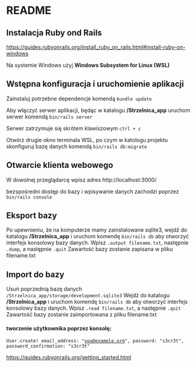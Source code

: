 # README

## Instalacja Ruby ond Rails
https://guides.rubyonrails.org/install_ruby_on_rails.html#install-ruby-on-windows

Na systemie Windows użyj **Windows Subsystem for Linux (WSL)**

## Wstępna konfiguracja i uruchomienie aplikacji
Zainstaluj potrzebne dependencje komendą `bundle update`

Aby włączyć serwer aplikacji, będąc w katalogu **/Strzelnica_app** uruchom serwer komendą `bin/rails server`

Serwer zatrzymuje się skrótem klawiszowym `ctrl + c`

Otwórz drugie okno terminala WSL, po czym w katologu projektu skonfiguruj bazę danych komendą `bin/rails db:migrate`

## Otwarcie klienta webowego
W dowolnej przeglądarcę wpisz adres http://localhost:3000/

bezspośredni dostęp do bazy i wpisywanie danych zachodzi poprzez `bin/rails console`

## Eksport bazy
Po upewnieniu, że na komputerze mamy zainstalowane sqlite3, wejdź do katalogu **/Strzelnica_app** i uruchom komendę `bin/rails db` aby otworzyć interfejs konsolowy bazy danych.
Wpisz `.output filename.txt`, następnie `.dump`, a następnie `.quit`
Zawartość bazy zostanie zapisana w pliku filename.txt

## Import do bazy
Usuń poprzednią bazę danych `/Strzelnica_app/storage/development.sqlite3`
Wejdź do katalogu **/Strzelnica_app** i uruchom komendę `bin/rails db` aby otworzyć interfejs konsolowy bazy danych.
Wpisz `.read filename.txt`, a następnie `.quit`
Zawartość bazy zostanie zaimportowana z pliku filename.txt

#### tworzenie użytkownika poprzez konsolę:
<code>User.create! email_address: "you@example.org", password: "s3cr3t", password_confirmation: "s3cr3t" </code>

https://guides.rubyonrails.org/getting_started.html
